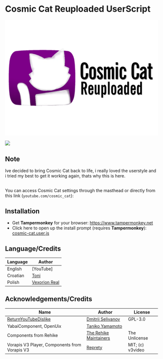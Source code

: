 # Cosmic Cat Reuploaded UserScript
<p align="center">
    <picture>
        <source media="(prefers-color-scheme: dark)" srcset="https://github.com/ToniGamer123/Cosmic-Cat-Reuploaded/blob/main/ccrw.png?raw=true">
        <img src="https://github.com/ToniGamer123/Cosmic-Cat-Reuploaded/blob/main/ccr.png?raw=true" alt="Cosmic Cat Banner">
    </picture>
</p>

![](https://img.shields.io/badge/version-1.x-blue?style=flat-square)

## Note
Ive decided to bring Cosmic Cat back to life, i really loved the userstyle and i tried my best to get it working again, thats why this is here.<br/><br/>

You can access Cosmic Cat settings through the masthead or directly from this link (`youtube.com/cosmic_cat`):<br/>


## Installation
- Get **Tampermonkey** for your browser: https://www.tampermonkey.net<br/>
- Click here to open up the install prompt (requires **Tampermonkey**): [cosmic-cat.user.js](https://github.com/ToniGamer123/Cosmic-Cat-Reuploaded/raw/main/cosmic-cat.user.js)

## Language/Credits
| Language | Author |
| ------------- | ------------- |
| English | [YouTube] |
| Croatian | [Toni](https://github.com/ToniGamer123) |
| Polish | [Vexorion Real](https://github.com/VexorionReal) |

## Acknowledgements/Credits
| Name | Author | License |
| ------------- | ------------- | ------------- |
| [ReturnYouTubeDislike](https://github.com/Anarios/return-youtube-dislike) | [Dmitrii Selivanov](https://github.com/Anarios) | GPL-3.0 |
| YabaiComponent, OpenUix | [Taniko Yamamoto](https://github.com/YukisCoffee) |
| Components from Rehike | [The Rehike Maintainers](https://github.com/Rehike/Rehike) | The Unlicense |
| Vorapis V3 Player, Components from Vorapis V3 | [Reprety](https://github.com/VORAPIS) | MIT; (c) v3video |

